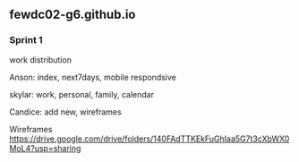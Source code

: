 ## fewdc02-g6.github.io
### Sprint 1

work distribution

Anson: index, next7days, mobile respondsive

skylar: work, personal, family, calendar

Candice: add new, wireframes

Wireframes
https://drive.google.com/drive/folders/140FAdTTKEkFuGhIaa5G7t3cXbWX0MoL4?usp=sharing

